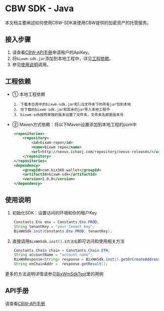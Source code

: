 # CBW SDK - Java

本文档主要阐述如何使用CBW-SDK来使用CBW提供的加密资产的托管服务。

## 接入步骤
1. 请查看[CBW-API手册](https://github.com/chainshift/cbw-api)申请租户的ApiKey。
2. 将`bixwm-sdk.jar`添加到本地工程中，详见[工程依赖](#工程依赖)。
3. 参见[使用说明](#使用说明)调用。

## 工程依赖
- ① 本地工程依赖
```text
    1. 下载本仓库中的bixwm-sdk.jar和lib文件夹下的所有jar包到本地
    2. 将下载的bixwm-sdk.jar和其余的jar导入本地工程中
    3. bixwm-sdk按照单独的版本设置了文件夹，文件夹名即是版本号
```

- ② Maven方式依赖：将以下Maven设置添加到本地工程的pom中
```xml
    <repositories>
        <repository>
            <id>bixwm-repo</id>
            <name>bixwm repo</name>
            <url>http://nexus.ichaoj.com/repository/nexus-releases/</url>
        </repository>
    </repositories>
    <dependency>
        <groupId>com.bix360.wallet</groupId>
        <artifactId>bixwm-sdk</artifactId>
        <version>1.0.0</version>
    </dependency>
```

## 使用说明
1. 初始化SDK：设置访问的环境和你的租户Key
```java
    Constants.Env env = Constants.Env.PROD;
    String tenantKey = "your tenant key";
    BixWmSdk.init(Constants.Env.PROD, tenantKey);
```
2. 直接调用`BixWmSdk.inst().$方法名`即可访问和使用相关方法
```java
    Constants.Chain chain = Constants.Chain.ETH;
    String accountName = "account name";
    BixWmResponse<String> response = BixWmSdk.inst().getOrCreateAddress(chain, accountName);
    String onChainAddr =  response.getResult();
```

更多的方法说明详情请参见[BixWmSdkTest](src/test/java/com/bix360/wallet/sdk/BixWmSdkTest.java)里的用例

## API手册
请查看[CBW-API手册](https://github.com/chainshift/cbw-api)
